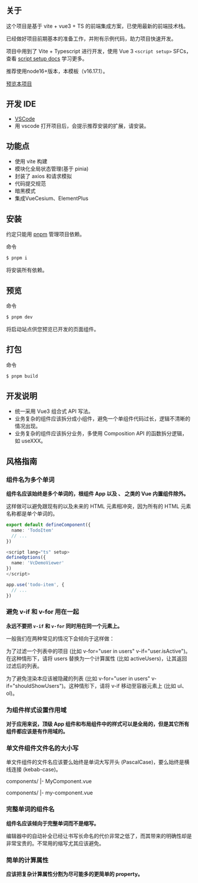 ## 关于

这个项目是基于 vite + vue3 + TS 的前端集成方案，已使用最新的前端技术栈。

已经做好项目前期基本的准备工作，并附有示例代码，助力项目快速开发。

项目中用到了 Vite + Typescript 进行开发，使用 Vue 3 `<script setup>` SFCs，查看 [script setup docs](https://cn.vuejs.org/api/sfc-script-setup.html#typescript-only-features) 学习更多。

推荐使用node16+版本，本模板（v16.17.1）。

[预览本项目](https://281257120.github.io/vue3/dist/)


## 开发 IDE

- [VSCode](https://code.visualstudio.com/)
- 用 vscode 打开项目后，会提示推荐安装的扩展，请安装。

## 功能点

- 使用 vite 构建
- 模块化全局状态管理(基于 pinia)
- 封装了 axios 和请求模拟
- 代码提交规范
- 暗黑模式
- 集成VueCesium、ElementPlus

## 安装

约定只能用 [pnpm](https://pnpm.io/) 管理项目依赖。

命令

```bash
$ pnpm i
```

将安装所有依赖。

## 预览

命令

```bash
$ pnpm dev
```

将启动站点供您预览已开发的页面组件。

## 打包

命令

```bash
$ pnpm build
```


## 开发说明

- 统一采用 Vue3 组合式 API 写法。
- 业务复杂的组件应该拆分成小组件，避免一个单组件代码过长，逻辑不清晰的情况出现。
- 业务复杂的组件应该拆分业务，多使用 Composition API 的函数拆分逻辑，如 useXXX。

## 风格指南

### 组件名为多个单词

**组件名应该始终是多个单词的，根组件 App 以及 <transition>、<component> 之类的 Vue 内置组件除外。**

这样做可以避免跟现有的以及未来的 HTML 元素相冲突，因为所有的 HTML 元素名称都是单个单词的。

```ts
export default defineComponent({
  name: 'TodoItem'
  // ...
})
```

```ts
<script lang="ts" setup>
defineOptions({
  name: 'VcDemoViewer'
})
</script>
```

```ts
app.use('todo-item', {
  // ...
})
```

### 避免 v-if 和 v-for 用在一起

**永远不要把 `v-if` 和 `v-for` 同时用在同一个元素上。**

一般我们在两种常见的情况下会倾向于这样做：

为了过滤一个列表中的项目 (比如 v-for="user in users" v-if="user.isActive")。在这种情形下，请将 users 替换为一个计算属性 (比如 activeUsers)，让其返回过滤后的列表。

为了避免渲染本应该被隐藏的列表 (比如 v-for="user in users" v-if="shouldShowUsers")。这种情形下，请将 v-if 移动至容器元素上 (比如 ul、ol)。

### 为组件样式设置作用域

**对于应用来说，顶级 App 组件和布局组件中的样式可以是全局的，但是其它所有组件都应该是有作用域的。**

### 单文件组件文件名的大小写

单文件组件的文件名应该要么始终是单词大写开头 (PascalCase)，要么始终是横线连接 (kebab-case)。

components/
|- MyComponent.vue

components/
|- my-component.vue

### 完整单词的组件名

**组件名应该倾向于完整单词而不是缩写。**

编辑器中的自动补全已经让书写长命名的代价非常之低了，而其带来的明确性却是非常宝贵的。不常用的缩写尤其应该避免。

### 简单的计算属性

**应该把复杂计算属性分割为尽可能多的更简单的 property。**
